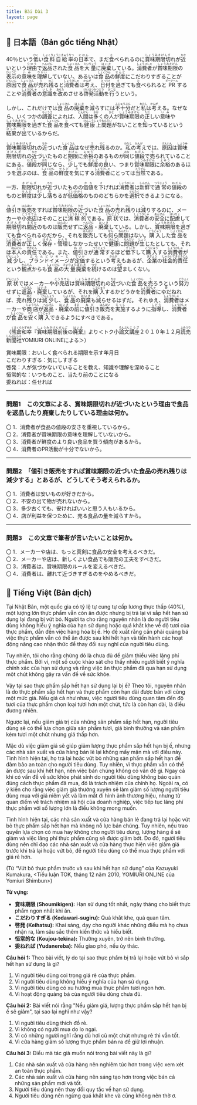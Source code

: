 ```yaml
---
title: Bài Dài 3
layout: page
---
```


## 📖 日本語（Bản gốc tiếng Nhật）

40％という<ruby>低<rt>ひく</rt></ruby>い<ruby>食料自給率<rt>しょくりょうじきゅうりつ</rt></ruby>の<ruby>日本<rt>にほん</rt></ruby>で、まだ<ruby>食<rt>た</rt></ruby>べられるのに<ruby>賞味期限切<rt>しょうみきげんぎ</rt></ruby>れが<ruby>近<rt>ちか</rt></ruby>いという<ruby>理由<rt>りゆう</rt></ruby>で<ruby>返品<rt>へんぴん</rt></ruby>された<ruby>食品<rt>しょくひん</rt></ruby>を<ruby>大量<rt>たいりょう</rt></ruby>に<ruby>廃棄<rt>はいき</rt></ruby>している。<ruby>消費者<rt>しょうひしゃ</rt></ruby>が<ruby>賞味期限<rt>しょうみきげん</rt></ruby>の<ruby>表示<rt>ひょうじ</rt></ruby>の<ruby>意味<rt>いみ</rt></ruby>を<ruby>理解<rt>りかい</rt></ruby>していない、あるいは<ruby>食品<rt>しょくひん</rt></ruby>の<ruby>鮮度<rt>せんど</rt></ruby>にこだわりすぎることが<ruby>原因<rt>げんいん</rt></ruby>で<ruby>食品<rt>しょくひん</rt></ruby>が<ruby>売<rt>う</rt></ruby>れ<ruby>残<rt>のこ</rt></ruby>ると<ruby>消費者<rt>しょうひしゃ</rt></ruby>は<ruby>考<rt>かんが</rt></ruby>え、<ruby>日付<rt>ひづけ</rt></ruby>を<ruby>過<rt>す</rt></ruby>ぎても<ruby>食<rt>た</rt></ruby>べられると<ruby>PR<rt>ピーアール</rt></ruby>することや<ruby>消費者<rt>しょうひしゃ</rt></ruby>の<ruby>意識<rt>いしき</rt></ruby>を<ruby>改<rt>あらた</rt></ruby>めさせる<ruby>啓発活動<rt>けいはつかつどう</rt></ruby>を<ruby>行<rt>おこな</rt></ruby>うという。

しかし、これだけでは<ruby>食品<rt>しょくひん</rt></ruby>の<ruby>廃棄<rt>はいき</rt></ruby>を<ruby>減<rt>へ</rt></ruby>らすには<ruby>不十分<rt>ふじゅうぶん</rt></ruby>だと<ruby>私<rt>わたし</rt></ruby>は<ruby>考<rt>かんが</rt></ruby>える。なぜなら、いくつかの<ruby>調査<rt>ちょうさ</rt></ruby>によれば、<ruby>人間<rt>にんげん</rt></ruby>は<ruby>多<rt>おお</rt></ruby>くの<ruby>人<rt>ひと</rt></ruby>が<ruby>賞味期限<rt>しょうみきげん</rt></ruby>の<ruby>正<rt>ただ</rt></ruby>しい<ruby>意味<rt>いみ</rt></ruby>や<ruby>賞味期限<rt>しょうみきげん</rt></ruby>を<ruby>過<rt>す</rt></ruby>ぎた<ruby>食品<rt>しょくひん</rt></ruby>を<ruby>食<rt>た</rt></ruby>べても<ruby>健康上<rt>けんこうじょう</rt></ruby><ruby>問題<rt>もんだい</rt></ruby>がないことを<ruby>知<rt>し</rt></ruby>っているという<ruby>結果<rt>けっか</rt></ruby>が<ruby>出<rt>で</rt></ruby>ているからだ。

<ruby>賞味期限切<rt>しょうみきげんぎ</rt></ruby>れの<ruby>近<rt>ちか</rt></ruby>づいた<ruby>食品<rt>しょくひん</rt></ruby>はなぜ<ruby>売<rt>う</rt></ruby>れ<ruby>残<rt>のこ</rt></ruby>るのか。<ruby>私<rt>わたし</rt></ruby>の<ruby>考<rt>かんが</rt></ruby>えでは、<ruby>原因<rt>げんいん</rt></ruby>は<ruby>賞味期限切<rt>しょうみきげんぎ</rt></ruby>れの<ruby>近<rt>ちか</rt></ruby>づいたものと<ruby>期限<rt>きげん</rt></ruby>に<ruby>余裕<rt>よゆう</rt></ruby>のあるものが<ruby>同<rt>おな</rt></ruby>じ<ruby>値段<rt>ねだん</rt></ruby>で<ruby>売<rt>う</rt></ruby>られていることにある。<ruby>値段<rt>ねだん</rt></ruby>が<ruby>同<rt>おな</rt></ruby>じなら、<ruby>少<rt>すこ</rt></ruby>しでも<ruby>鮮度<rt>せんど</rt></ruby>の<ruby>良<rt>よ</rt></ruby>い、つまり<ruby>賞味期限<rt>しょうみきげん</rt></ruby>に<ruby>余裕<rt>よゆう</rt></ruby>のあるほうを<ruby>選<rt>えら</rt></ruby>ぶのは、<ruby>食品<rt>しょくひん</rt></ruby>の<ruby>鮮度<rt>せんど</rt></ruby>を<ruby>気<rt>き</rt></ruby>にする<ruby>消費者<rt>しょうひしゃ</rt></ruby>にとっては<ruby>当然<rt>とうぜん</rt></ruby>である。

一方、<ruby>期限切<rt>きげんぎ</rt></ruby>れが<ruby>近<rt>ちか</rt></ruby>づいたものの<ruby>価値<rt>かち</rt></ruby>を<ruby>下<rt>さ</rt></ruby>げれば<ruby>消費者<rt>しょうひしゃ</rt></ruby>は<ruby>新鮮<rt>しんせん</rt></ruby>で<ruby>通常<rt>つうじょう</rt></ruby>の<ruby>値段<rt>ねだん</rt></ruby>のものと<ruby>鮮度<rt>せんど</rt></ruby>は<ruby>少<rt>すこ</rt></ruby>し<ruby>落<rt>お</rt></ruby>ちるが<ruby>低価格<rt>ていかかく</rt></ruby>のもののどちらかを<ruby>選択<rt>せんたく</rt></ruby>できるようになる。

<ruby>値引<rt>ねび</rt></ruby>き<ruby>販売<rt>はんばい</rt></ruby>をすれば<ruby>賞味期限<rt>しょうみきげん</rt></ruby>の<ruby>近<rt>ちか</rt></ruby>づいた<ruby>食品<rt>しょくひん</rt></ruby>の<ruby>売<rt>う</rt></ruby>れ<ruby>残<rt>のこ</rt></ruby>りは<ruby>減<rt>へ</rt></ruby>りするのに、メーカーや<ruby>小売店<rt>こうりてん</rt></ruby>はそのことに<ruby>消極的<rt>しょうきょくてき</rt></ruby>である。<ruby>原状<rt>げんじょう</rt></ruby>では、<ruby>消費者<rt>しょうひしゃ</rt></ruby>の<ruby>安全<rt>あんぜん</rt></ruby>に<ruby>配慮<rt>はいりょ</rt></ruby>して<ruby>期限切<rt>きげんぎ</rt></ruby>れ<ruby>間近<rt>まぢか</rt></ruby>のものは<ruby>販売<rt>はんばい</rt></ruby>せずに<ruby>返品<rt>へんぴん</rt></ruby>・<ruby>廃棄<rt>はいき</rt></ruby>している。しかし、<ruby>賞味期限<rt>しょうみきげん</rt></ruby>を<ruby>過<rt>す</rt></ruby>ぎても<ruby>食<rt>た</rt></ruby>べられるのだから、それを<ruby>販売<rt>はんばい</rt></ruby>しても<ruby>何<rt>なん</rt></ruby>ら<ruby>問題<rt>もんだい</rt></ruby>はない。<ruby>購入<rt>こうにゅう</rt></ruby>した<ruby>食品<rt>しょくひん</rt></ruby>を<ruby>消費者<rt>しょうひしゃ</rt></ruby>が<ruby>正<rt>ただ</rt></ruby>しく<ruby>保存<rt>ほぞん</rt></ruby>・<ruby>管理<rt>かんり</rt></ruby>しなかったせいで<ruby>健康<rt>けんこう</rt></ruby>に<ruby>問題<rt>もんだい</rt></ruby>が<ruby>生<rt>しょう</rt></ruby>じたとしても、それは<ruby>本人<rt>ほんにん</rt></ruby>の<ruby>責任<rt>せきにん</rt></ruby>である。また、<ruby>値引<rt>ねび</rt></ruby>きが<ruby>通常<rt>つうじょう</rt></ruby>するほど<ruby>低下<rt>ていか</rt></ruby>して<ruby>購入<rt>こうにゅう</rt></ruby>する<ruby>消費者<rt>しょうひしゃ</rt></ruby>が<ruby>減少<rt>げんしょう</rt></ruby>し、<ruby>ブランド<rt>ぶらんど</rt></ruby><ruby>イメージ<rt>いめーじ</rt></ruby>が<ruby>定価<rt>ていか</rt></ruby>するという<ruby>考<rt>かんが</rt></ruby>えもあるが、<ruby>企業<rt>きぎょう</rt></ruby>の<ruby>社会的<rt>しゃかいてき</rt></ruby><ruby>責任<rt>せきにん</rt></ruby>という<ruby>観点<rt>かんてん</rt></ruby>からも<ruby>食品<rt>しょくひん</rt></ruby>の<ruby>大量<rt>たいりょう</rt></ruby><ruby>廃棄<rt>はいき</rt></ruby>を<ruby>続<rt>つづ</rt></ruby>けるのは<ruby>望<rt>のぞ</rt></ruby>ましくない。

<ruby>原状<rt>げんじょう</rt></ruby>ではメーカーや<ruby>小売店<rt>こうりてん</rt></ruby>は<ruby>賞味期限切<rt>しょうみきげんぎ</rt></ruby>れの<ruby>近<rt>ちか</rt></ruby>づいた<ruby>食品<rt>しょくひん</rt></ruby>を<ruby>売<rt>う</rt></ruby>ろうという<ruby>努力<rt>どりょく</rt></ruby>せずに<ruby>返品<rt>へんぴん</rt></ruby>・<ruby>廃棄<rt>はいき</rt></ruby>しているが、それを<ruby>購入<rt>こうにゅう</rt></ruby>するかどうかを<ruby>消費者<rt>しょうひしゃ</rt></ruby>に<ruby>ゆだ<rt>委</rt></ruby>ねれば、<ruby>売<rt>う</rt></ruby>れ<ruby>残<rt>のこ</rt></ruby>りは<ruby>減少<rt>げんしょう</rt></ruby>し、<ruby>食品<rt>しょくひん</rt></ruby>の<ruby>廃棄<rt>はいき</rt></ruby>も<ruby>減<rt>へ</rt></ruby>らせるはずだ。 それゆえ、<ruby>消費者<rt>しょうひしゃ</rt></ruby>はメーカーや<ruby>商店<rt>しょうてん</rt></ruby>が<ruby>返品<rt>へんぴん</rt></ruby>・<ruby>廃棄<rt>はいき</rt></ruby>の<ruby>前<rt>まえ</rt></ruby>に<ruby>値引<rt>ねび</rt></ruby>き<ruby>販売<rt>はんばい</rt></ruby>を<ruby>実施<rt>じっし</rt></ruby>するように<ruby>指導<rt>しどう</rt></ruby>し、<ruby>消費者<rt>しょうひしゃ</rt></ruby>が<ruby>食品<rt>しょくひん</rt></ruby>を<ruby>安<rt>やす</rt></ruby>く<ruby>購入<rt>こうにゅう</rt></ruby>できるようにすべきである。

（<ruby>熊倉和幸<rt>くまくらかずゆき</rt></ruby>『<ruby>賞味期限前後<rt>しょうみきげんぜんご</rt></ruby>の<ruby>廃棄<rt>はいき</rt></ruby>』より＜トク小<ruby>論文<rt>ろんぶん</rt></ruby><ruby>講座<rt>こうざ</rt></ruby>２０１０年１２月<ruby>読売新聞社<rt>よみうりしんぶんしゃ</rt></ruby>YOMIURI ONLINEによる＞）

賞味期限：おいしく食べられる期限を示す年月日  
こだわりすぎる：気にしすぎる  
啓発：人が気づかないでいることを教え、知識や理解を深めること  
恒常的な：いつものこと、当たり前のことになる  
委ねれば：任せれば  

---

### 問題1　この文章による、賞味期限切れが近づいたという理由で食品を返品したり廃棄したりしている理由は何か。

〇 1．消費者が食品の値段の安さを重視しているから。  
〇 2．消費者が賞味期限の意味を理解していないから。  
〇 3．消費者が鮮度のより良い食品を買う傾向があるから。  
〇 4．消費者のPR活動が十分でないから。  

---

### 問題2　「値引き販売をすれば賞味期限の近づいた食品の売れ残りは減少する」とあるが、どうしてそう考えられるか。

〇 1．消費者は安いものが好きだから。  
〇 2．不安の出て物が売れないから。  
〇 3．多少古くても、安ければいいと思う人もいるから。  
〇 4．店が利益を保つために、売る食品の量を減らすから。  

---

### 問題3　この文章で筆者が言いたいことは何か。

〇 1．メーカーや店は、もっと真剣に食品の安全を考えるべきだ。  
〇 2．メーカーや店は、新しくよい食品でも販売の工夫をすべきだ。  
〇 3．消費者は、賞味期限のルールを変えるべきだ。  
〇 4．消費者は、離れて近づきすぎるのをやめるべきだ。


## 📘 Tiếng Việt (Bản dịch)

Tại Nhật Bản, một quốc gia có tỷ lệ tự cung tự cấp lương thực thấp (40%), một lượng lớn thực phẩm vẫn còn ăn được nhưng bị trả lại vì sắp hết hạn sử dụng lại đang bị vứt bỏ. Người ta cho rằng nguyên nhân là do người tiêu dùng không hiểu ý nghĩa của hạn sử dụng hoặc quá khắt khe về độ tươi của thực phẩm, dẫn đến việc hàng hóa bị ế. Họ đề xuất rằng cần phải quảng bá việc thực phẩm vẫn có thể ăn được sau khi hết hạn và tiến hành các hoạt động nâng cao nhận thức để thay đổi suy nghĩ của người tiêu dùng.

Tuy nhiên, tôi cho rằng chừng đó là chưa đủ để giảm thiểu việc lãng phí thực phẩm. Bởi vì, một số cuộc khảo sát cho thấy nhiều người biết ý nghĩa chính xác của hạn sử dụng và rằng việc ăn thực phẩm đã qua hạn sử dụng một chút không gây ra vấn đề về sức khỏe.

Vậy tại sao thực phẩm sắp hết hạn sử dụng lại bị ế? Theo tôi, nguyên nhân là do thực phẩm sắp hết hạn và thực phẩm còn hạn dài được bán với cùng một mức giá. Nếu giá cả như nhau, việc người tiêu dùng quan tâm đến độ tươi của thực phẩm chọn loại tươi hơn một chút, tức là còn hạn dài, là điều đương nhiên.

Ngược lại, nếu giảm giá trị của những sản phẩm sắp hết hạn, người tiêu dùng sẽ có thể lựa chọn giữa sản phẩm tươi, giá bình thường và sản phẩm kém tươi một chút nhưng giá thấp hơn.

Mặc dù việc giảm giá sẽ giúp giảm lượng thực phẩm sắp hết hạn bị ế, nhưng các nhà sản xuất và cửa hàng bán lẻ lại không mấy mặn mà với điều này. Tình hình hiện tại, họ trả lại hoặc vứt bỏ những sản phẩm sắp hết hạn để đảm bảo an toàn cho người tiêu dùng. Tuy nhiên, vì thực phẩm vẫn có thể ăn được sau khi hết hạn, nên việc bán chúng không có vấn đề gì. Ngay cả khi có vấn đề về sức khỏe phát sinh do người tiêu dùng không bảo quản đúng cách thực phẩm đã mua, đó là trách nhiệm của chính họ. Ngoài ra, có ý kiến cho rằng việc giảm giá thường xuyên sẽ làm giảm số lượng người tiêu dùng mua với giá niêm yết và làm mất đi hình ảnh thương hiệu, nhưng từ quan điểm về trách nhiệm xã hội của doanh nghiệp, việc tiếp tục lãng phí thực phẩm với số lượng lớn là điều không mong muốn.

Tình hình hiện tại, các nhà sản xuất và cửa hàng bán lẻ đang trả lại hoặc vứt bỏ thực phẩm sắp hết hạn mà không nỗ lực bán chúng. Tuy nhiên, nếu trao quyền lựa chọn có mua hay không cho người tiêu dùng, lượng hàng ế sẽ giảm và việc lãng phí thực phẩm cũng sẽ được giảm bớt. Do đó, người tiêu dùng nên chỉ đạo các nhà sản xuất và cửa hàng thực hiện việc giảm giá trước khi trả lại hoặc vứt bỏ, để người tiêu dùng có thể mua thực phẩm với giá rẻ hơn.

(Từ “Vứt bỏ thực phẩm trước và sau khi hết hạn sử dụng” của Kazuyuki Kumakura, <Tiểu luận TOK, tháng 12 năm 2010, YOMIURI ONLINE của Yomiuri Shimbun>)

**Từ vựng:**
- **賞味期限 (Shoumikigen):** Hạn sử dụng tốt nhất, ngày tháng cho biết thực phẩm ngon nhất khi ăn.
- **こだわりすぎる (Kodawari-sugiru):** Quá khắt khe, quá quan tâm.
- **啓発 (Keihatsu):** Khai sáng, dạy cho người khác những điều mà họ chưa nhận ra, làm sâu sắc thêm kiến thức và hiểu biết.
- **恒常的な (Koujou-tekina):** Thường xuyên, trở nên bình thường.
- **委ねれば (Yudanereba):** Nếu giao phó, nếu ủy thác.

**Câu hỏi 1:** Theo bài viết, lý do tại sao thực phẩm bị trả lại hoặc vứt bỏ vì sắp hết hạn sử dụng là gì?
1. Vì người tiêu dùng coi trọng giá rẻ của thực phẩm.
2. Vì người tiêu dùng không hiểu ý nghĩa của hạn sử dụng.
3. Vì người tiêu dùng có xu hướng mua thực phẩm tươi ngon hơn.
4. Vì hoạt động quảng bá của người tiêu dùng chưa đủ.

**Câu hỏi 2:** Bài viết nói rằng "Nếu giảm giá, lượng thực phẩm sắp hết hạn bị ế sẽ giảm", tại sao lại nghĩ như vậy?
1. Vì người tiêu dùng thích đồ rẻ.
2. Vì không có người mua do lo ngại.
3. Vì có những người nghĩ rằng dù hơi cũ một chút nhưng rẻ thì vẫn tốt.
4. Vì cửa hàng giảm số lượng thực phẩm bán ra để giữ lợi nhuận.

**Câu hỏi 3:** Điều mà tác giả muốn nói trong bài viết này là gì?
1. Các nhà sản xuất và cửa hàng nên nghiêm túc hơn trong việc xem xét an toàn thực phẩm.
2. Các nhà sản xuất và cửa hàng nên sáng tạo hơn trong việc bán cả những sản phẩm mới và tốt.
3. Người tiêu dùng nên thay đổi quy tắc về hạn sử dụng.
4. Người tiêu dùng nên ngừng quá khắt khe và cũng không nên thờ ơ.